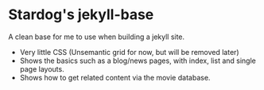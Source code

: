 # Stardog's jekyll-base
A clean base for me to use when building a jekyll site.

- Very little CSS (Unsemantic grid for now, but will be removed later)
- Shows the basics such as a blog/news pages, with index, list and single page layouts.
- Shows how to get related content via the movie database.
